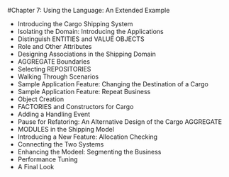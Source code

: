 #Chapter 7: Using the Language: An Extended Example

- Introducing the Cargo Shipping System
- Isolating the Domain: Introducing the Applications
- Distinguish ENTITIES and VALUE OBJECTS
- Role and Other Attributes
- Designing Associations in the Shipping Domain
- AGGREGATE Boundaries
- Selecting REPOSITORIES
- Walking Through Scenarios
- Sample Application Feature: Changing the Destination of a Cargo
- Sample Application Feature: Repeat Business
- Object Creation
- FACTORIES and Constructors for Cargo
- Adding a Handling Event
- Pause for Refatoring: An Alternative Design of the Cargo AGGREGATE
- MODULES in the Shipping Model
- Introducing a New Feature: Allocation Checking
- Connecting the Two Systems
- Enhancing the Modeel: Segmenting the Business
- Performance Tuning
- A Final Look
